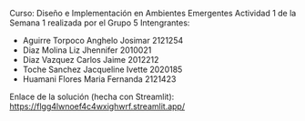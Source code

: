 Curso: Diseño e Implementación en Ambientes Emergentes
Actividad 1 de la Semana 1 realizada por el Grupo 5
Intengrantes:
- Aguirre Torpoco	Anghelo Josimar	2121254
- Diaz Molina	Liz Jhennifer	2010021
- Diaz Vazquez	Carlos Jaime	2012212
- Toche Sanchez	Jacqueline Ivette	2020185
- Huamani Flores	Maria Fernanda	2121423

Enlace de la solución (hecha con Streamlit): https://flgg4lwnoef4c4wxighwrf.streamlit.app/
